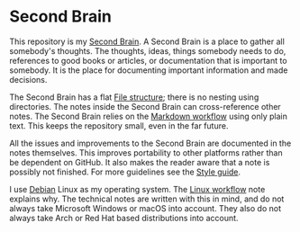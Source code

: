 # Second Brain

This repository is my [Second Brain](https://www.buildingasecondbrain.com/).
A Second Brain is a place to gather all somebody's thoughts.
The thoughts, ideas, things somebody needs to do, references to good books or articles, or documentation that is important to somebody.
It is the place for documenting important information and made decisions.

The Second Brain has a flat [File structure](/file-structure.md); there is no nesting using directories.
The notes inside the Second Brain can cross-reference other notes.
The Second Brain relies on the [Markdown workflow](/markdown-workflow.md) using only plain text.
This keeps the repository small, even in the far future.

All the issues and improvements to the Second Brain are documented in the notes themselves.
This improves portability to other platforms rather than be dependent on GitHub.
It also makes the reader aware that a note is possibly not finished.
For more guidelines see the [Style guide](/style-guide.md).

I use [Debian](https://www.debian.org/) Linux as my operating system.
The [Linux workflow](/linux-workflow.md) note explains why.
The technical notes are written with this in mind, and do not always take Microsoft Windows or macOS into account.
They also do not always take Arch or Red Hat based distributions into account.
